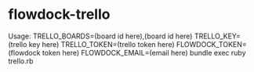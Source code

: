 flowdock-trello
===============

Usage: TRELLO_BOARDS=(board id here),(board id here) TRELLO_KEY=(trello key here) TRELLO_TOKEN=(trello token here) FLOWDOCK_TOKEN=(flowdock token here) FLOWDOCK_EMAIL=(email here) bundle exec ruby trello.rb
